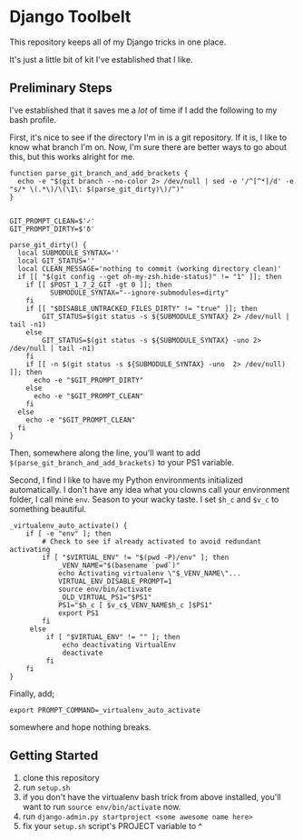 # Django Toolbelt

This repository keeps all of my Django tricks in one place.

It's just a little bit of kit I've established that I like.

## Preliminary Steps

I've established that it saves me a *lot* of time if I add the following to my
bash profile.

First, it's nice to see if the directory I'm in is a git repository. If it is,
I like to know what branch I'm on. Now, I'm sure there are better ways to go 
about this, but this works alright for me.

    function parse_git_branch_and_add_brackets {
      echo -e "$(git branch --no-color 2> /dev/null | sed -e '/^[^*]/d' -e "s/* \(.*\)/\(\1\: $(parse_git_dirty)\)/")"
    }


    GIT_PROMPT_CLEAN=$'✓'
    GIT_PROMPT_DIRTY=$'δ'

    parse_git_dirty() {
      local SUBMODULE_SYNTAX=''
      local GIT_STATUS=''
      local CLEAN_MESSAGE='nothing to commit (working directory clean)'
      if [[ "$(git config --get oh-my-zsh.hide-status)" != "1" ]]; then
        if [[ $POST_1_7_2_GIT -gt 0 ]]; then
              SUBMODULE_SYNTAX="--ignore-submodules=dirty"
        fi
        if [[ "$DISABLE_UNTRACKED_FILES_DIRTY" != "true" ]]; then
            GIT_STATUS=$(git status -s ${SUBMODULE_SYNTAX} 2> /dev/null | tail -n1)
        else
            GIT_STATUS=$(git status -s ${SUBMODULE_SYNTAX} -uno 2> /dev/null | tail -n1)
        fi
        if [[ -n $(git status -s ${SUBMODULE_SYNTAX} -uno  2> /dev/null) ]]; then
          echo -e "$GIT_PROMPT_DIRTY"
        else
          echo -e "$GIT_PROMPT_CLEAN"
        fi
      else
        echo -e "$GIT_PROMPT_CLEAN"
      fi
    }


Then, somewhere along the line, you'll want to add 
`$(parse_git_branch_and_add_brackets)` to your PS1 variable.

Second, I find I like to have my Python environments initialized automatically.
I don't have any idea what you clowns call your environment folder, I call mine
`env`. Season to your wacky taste. I set `$h_c` and `$v_c` to something
beautiful.

    _virtualenv_auto_activate() {
        if [ -e "env" ]; then
            # Check to see if already activated to avoid redundant activating
            if [ "$VIRTUAL_ENV" != "$(pwd -P)/env" ]; then
                _VENV_NAME="$(basename `pwd`)"
                echo Activating virtualenv \"$_VENV_NAME\"...
                VIRTUAL_ENV_DISABLE_PROMPT=1
                source env/bin/activate
                _OLD_VIRTUAL_PS1="$PS1"
                PS1="$h_c [ $v_c$_VENV_NAME$h_c ]$PS1"
                export PS1
            fi
         else
             if [ "$VIRTUAL_ENV" != "" ]; then
                 echo deactivating VirtualEnv
                 deactivate
             fi
        fi
    }

Finally, add;

    export PROMPT_COMMAND=_virtualenv_auto_activate

somewhere and hope nothing breaks.

## Getting Started

1. clone this repository
2. run `setup.sh`
3. if you don't have the virtualenv bash trick from above installed, you'll
    want to run `source env/bin/activate` now.
4. run `django-admin.py startproject <some awesome name here>`
5. fix your `setup.sh` script's PROJECT variable to ^
